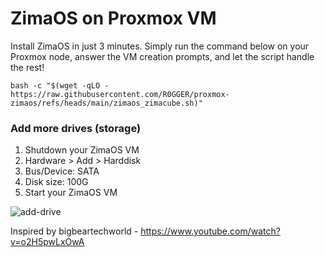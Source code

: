# ZimaOS on Proxmox VM

Install ZimaOS in just 3 minutes. Simply run the command below on your Proxmox node, answer the VM creation prompts, and let the script handle the rest!

```
bash -c "$(wget -qLO - https://raw.githubusercontent.com/R0GGER/proxmox-zimaos/refs/heads/main/zimaos_zimacube.sh)"
```

### Add more drives (storage)
1. Shutdown your ZimaOS VM
2. Hardware > Add > Harddisk    
3. Bus/Device: SATA
4. Disk size: 100G
5. Start your ZimaOS VM
   
![add-drive](https://github.com/user-attachments/assets/a3c2463f-6cc1-4671-9ddb-a717a06284e8)

Inspired by bigbeartechworld - https://www.youtube.com/watch?v=o2H5pwLxOwA
